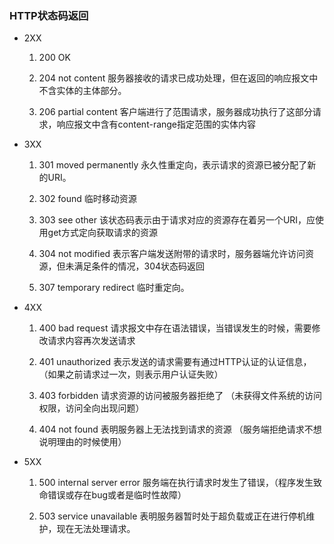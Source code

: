### HTTP状态码返回

* 2XX
    
    1. 200 OK
    
    2. 204 not content
    服务器接收的请求已成功处理，但在返回的响应报文中不含实体的主体部分。
    
    3. 206 partial content
    客户端进行了范围请求，服务器成功执行了这部分请求，响应报文中含有content-range指定范围的实体内容

* 3XX
    
    1. 301 moved permanently
    永久性重定向，表示请求的资源已被分配了新的URI。
    
    2. 302 found
    临时移动资源
    
    3. 303 see other
    该状态码表示由于请求对应的资源存在着另一个URI，应使用get方式定向获取请求的资源
    
    4. 304 not modified
    表示客户端发送附带的请求时，服务器端允许访问资源，但未满足条件的情况，304状态码返回
    
    5. 307 temporary redirect
    临时重定向。

* 4XX

    1. 400 bad request
    请求报文中存在语法错误，当错误发生的时候，需要修改请求内容再次发送请求
    
    2. 401 unauthorized
    表示发送的请求需要有通过HTTP认证的认证信息，（如果之前请求过一次，则表示用户认证失败）
    
    3. 403 forbidden
    请求资源的访问被服务器拒绝了 （未获得文件系统的访问权限，访问全向出现问题）
    
    4. 404 not found
    表明服务器上无法找到请求的资源 （服务端拒绝请求不想说明理由的时候使用）

* 5XX

    1. 500 internal server error
    服务端在执行请求时发生了错误，（程序发生致命错误或存在bug或者是临时性故障）
    
    2. 503 service unavailable
    表明服务器暂时处于超负载或正在进行停机维护，现在无法处理请求。
